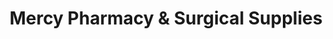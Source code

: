 ---
title: "Mercy Pharmacy & Surgical Supplies"
url: /woodside/mercy-pharmacy-und-surgical-supplies/
shop: Sanitätshaus
---